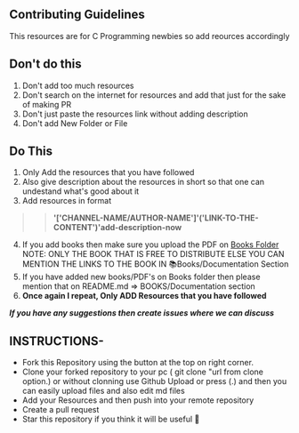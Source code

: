 ## Contributing Guidelines

This resources are for C Programming newbies so add reources accordingly

## Don't do this
1.  Don't add too much resources
2.  Don't search on the internet for resources and add that just for the sake of making PR
3.  Don't just paste the resources link without adding description
4.  Don't add New Folder or File

## Do This
1.  Only Add the resources that you have followed
2.  Also give description about the resources in short so that one can undestand what's good about it
3.  Add resources in format
>> **'['CHANNEL-NAME/AUTHOR-NAME']'('LINK-TO-THE-CONTENT')'add-description-now**
4.  If you add books then make sure you upload the PDF on [Books Folder](/Books) NOTE: ONLY THE BOOK THAT IS FREE TO DISTRIBUTE ELSE YOU CAN MENTION THE LINKS TO THE BOOK IN :books:Books/Documentation Section
5. If you have added new books/PDF's on Books folder then please mention that on README.md => BOOKS/Documentation section
6. **Once again I repeat, Only ADD Resources that you have followed**

___If you have any suggestions then create issues where we can discuss___

## INSTRUCTIONS-

- Fork this Repository using the button at the top on right corner.
- Clone your forked repository to your pc ( git clone "url from clone option.) or without clonning use Github Upload or press (.) and then you can easily upload files and also edit md files
- Add your Resources and then push into your remote repository
- Create a pull request
- Star this repository if you think it will be useful 🌟
